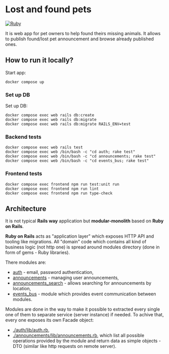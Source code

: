 # Lost and found pets

[![Ruby](https://github.com/kzielonka/pets/actions/workflows/ruby.yml/badge.svg)](https://github.com/kzielonka/pets/actions/workflows/ruby.yml)

It is web app for pet owners to help found theirs missing animals.
It allows to publish found/lost pet announcement and browse already published ones.

## How to run it locally?

Start app:
```
docker compose up
```

### Set up DB

Set up DB:
```
docker compose exec web rails db:create 
docker compose exec web rails db:migrate 
docker compose exec web rails db:migrate RAILS_ENV=test
```

### Backend tests
```
docker compose exec web rails test
docker compose exec web /bin/bash -c "cd auth; rake test"
docker compose exec web /bin/bash -c "cd announcements; rake test"
docker compose exec web /bin/bash -c "cd events_bus; rake test"
```

### Frontend tests
```
docker compose exec frontend npm run test:unit run
docker compose exec frontend npm run lint
docker compose exec frontend npm run type-check
```

## Architecture

It is not typical <b>Rails way</b> application but <b>modular-monolith</b> based on <b>Ruby on Rails</b>.

<b>Ruby on Rails</b> acts as "application layer" which exposes HTTP API and tooling like migrations.
All "domain" code which contains all kind of business logic (not http one) is spread around modules directory (done in form of gems - Ruby libraries).

There modules are:
* [auth](./auth) - email, password authentication,
* [announcements](./announcements) - managing user announcements,
* [announcements_search](./announcements_search) - allows searching for announcements by location,
* [events_bus](./events_bus) - module which provides event communication between modules.


Modules are done in the way to make it possible to extracted every single one of them to separate service (server instance) if needed.
To achive that, every one exposes its own Facade object:
* [./auth/lib/auth.rb](./auth/lib/auth.rb),
* [./announcements/lib/announcements.rb](./announcements/lib/announcements.rb),
which list all possible operations provided by the module and return data as simple objects - DTO (similar like http requests on remote server).
